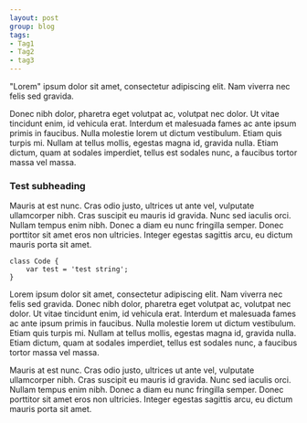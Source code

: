 ```yaml
---
layout: post
group: blog
tags:
- Tag1
- Tag2
- tag3
---
```


"Lorem" ipsum dolor sit amet, consectetur adipiscing elit. Nam viverra nec felis sed gravida.


Donec nibh dolor, pharetra eget volutpat ac, volutpat nec dolor. Ut vitae tincidunt enim, id vehicula erat. Interdum et malesuada fames ac ante ipsum primis in faucibus. Nulla molestie lorem ut dictum vestibulum. Etiam quis turpis mi. Nullam at tellus mollis, egestas magna id, gravida nulla. Etiam dictum, quam at sodales imperdiet, tellus est sodales nunc, a faucibus tortor massa vel massa.

### Test subheading

Mauris at est nunc. Cras odio justo, ultrices ut ante vel, vulputate ullamcorper nibh. Cras suscipit eu mauris id gravida. Nunc sed iaculis orci. Nullam tempus enim nibh. Donec a diam eu nunc fringilla semper. Donec porttitor sit amet eros non ultricies. Integer egestas sagittis arcu, eu dictum mauris porta sit amet.

    class Code {
        var test = 'test string';
    }

Lorem ipsum dolor sit amet, consectetur adipiscing elit. Nam viverra nec felis sed gravida. Donec nibh dolor, pharetra eget volutpat ac, volutpat nec dolor. Ut vitae tincidunt enim, id vehicula erat. Interdum et malesuada fames ac ante ipsum primis in faucibus. Nulla molestie lorem ut dictum vestibulum. Etiam quis turpis mi. Nullam at tellus mollis, egestas magna id, gravida nulla. Etiam dictum, quam at sodales imperdiet, tellus est sodales nunc, a faucibus tortor massa vel massa.

Mauris at est nunc. Cras odio justo, ultrices ut ante vel, vulputate ullamcorper nibh. Cras suscipit eu mauris id gravida. Nunc sed iaculis orci. Nullam tempus enim nibh. Donec a diam eu nunc fringilla semper. Donec porttitor sit amet eros non ultricies. Integer egestas sagittis arcu, eu dictum mauris porta sit amet.
